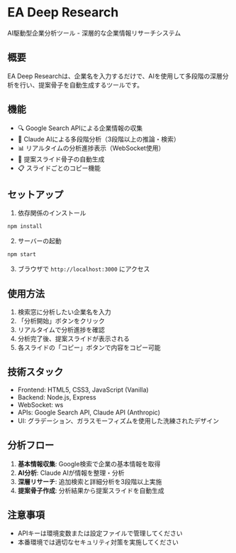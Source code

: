 # EA Deep Research

AI駆動型企業分析ツール - 深層的な企業情報リサーチシステム

## 概要

EA Deep Researchは、企業名を入力するだけで、AIを使用して多段階の深層分析を行い、提案骨子を自動生成するツールです。

## 機能

- 🔍 Google Search APIによる企業情報の収集
- 🤖 Claude AIによる多段階分析（3段階以上の推論・検索）
- 📊 リアルタイムの分析進捗表示（WebSocket使用）
- 📑 提案スライド骨子の自動生成
- 📋 スライドごとのコピー機能

## セットアップ

1. 依存関係のインストール
```bash
npm install
```

2. サーバーの起動
```bash
npm start
```

3. ブラウザで `http://localhost:3000` にアクセス

## 使用方法

1. 検索窓に分析したい企業名を入力
2. 「分析開始」ボタンをクリック
3. リアルタイムで分析進捗を確認
4. 分析完了後、提案スライドが表示される
5. 各スライドの「コピー」ボタンで内容をコピー可能

## 技術スタック

- Frontend: HTML5, CSS3, JavaScript (Vanilla)
- Backend: Node.js, Express
- WebSocket: ws
- APIs: Google Search API, Claude API (Anthropic)
- UI: グラデーション、ガラスモーフィズムを使用した洗練されたデザイン

## 分析フロー

1. **基本情報収集**: Google検索で企業の基本情報を取得
2. **AI分析**: Claude AIが情報を整理・分析
3. **深層リサーチ**: 追加検索と詳細分析を3段階以上実施
4. **提案骨子作成**: 分析結果から提案スライドを自動生成

## 注意事項

- APIキーは環境変数または設定ファイルで管理してください
- 本番環境では適切なセキュリティ対策を実施してください
